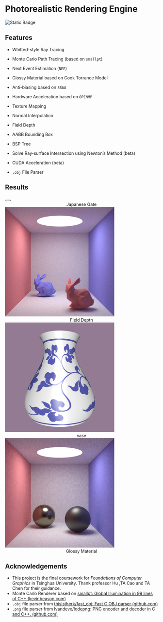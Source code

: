 # Photorealistic Rendering Engine

<div align='left'>
    <img src="https://img.shields.io/badge/License-MIT%20License-purple" alt="Static Badge" />
</div>

## Features

- Whitted-style Ray Tracing

- Monte Carlo Path Tracing (based on `smallpt`)

- Next Event Estimation (`NEE`)

- Glossy Material based on Cook Torrance Model

- Anti-biasing based on `SSAA`

- Hardware Acceleration based on `OPENMP`

- Texture Mapping

- Normal Interpolation

- Field Depth

- AABB Bounding Box

- BSP Tree

- Solve Ray-surface Intersection using Newton’s Method (beta)

- CUDA Acceleration (beta)

- `.obj` File Parser

  

## Results

<img src="./assets/0_final.bmp" alt="0_final" style="zoom: 33%;" />

<div align='center'>
    Japanese Gate
</div>

<img src="./assets/3_depth.bmp" alt="3_depth" style="zoom: 50%;" />

<div align='center'>
    Field Depth
</div>

<img src="./assets/4_vase.bmp" alt="4_vase" style="zoom:50%;" />

<div align='center'>
    vase
</div>

<img src="./assets/6_glossy.bmp" alt="6_glossy" style="zoom:50%;" />

<div align='center'>
    Glossy Material
</div>



## Acknowledgements

- This project is the final coursework for *Foundations of Computer Graphics* in Tsinghua University. Thank professor Hu ,TA Cao and TA Chen for their guidance.
- Monte Carlo Renderer based on  [smallpt: Global Illumination in 99 lines of C++ (kevinbeason.com)](https://www.kevinbeason.com/smallpt/)
- `.obj` file parser from  [thisistherk/fast_obj: Fast C OBJ parser (github.com)](https://github.com/thisistherk/fast_obj)
- `.png` file parser from  [lvandeve/lodepng: PNG encoder and decoder in C and C++. (github.com)](https://github.com/lvandeve/lodepng)


